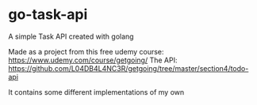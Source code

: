 # go-task-api

A simple Task API created with golang

Made as a project from this free udemy course: https://www.udemy.com/course/getgoing/
The API: https://github.com/L04DB4L4NC3R/getgoing/tree/master/section4/todo-api

It contains some different implementations of my own

